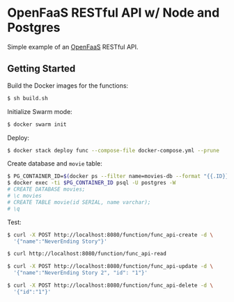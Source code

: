 # OpenFaaS RESTful API w/ Node and Postgres

Simple example of an [OpenFaaS](https://www.openfaas.com/) RESTful API.

## Getting Started

Build the Docker images for the functions:

```sh
$ sh build.sh
```

Initialize Swarm mode:

```sh
$ docker swarm init
```

Deploy:

```sh
$ docker stack deploy func --compose-file docker-compose.yml --prune
```

Create database and `movie` table:

```sh
$ PG_CONTAINER_ID=$(docker ps --filter name=movies-db --format "{{.ID}}")
$ docker exec -ti $PG_CONTAINER_ID psql -U postgres -W
# CREATE DATABASE movies;
# \c movies
# CREATE TABLE movie(id SERIAL, name varchar);
# \q
```

Test:

```sh
$ curl -X POST http://localhost:8080/function/func_api-create -d \
  '{"name":"NeverEnding Story"}'

$ curl http://localhost:8080/function/func_api-read

$ curl -X POST http://localhost:8080/function/func_api-update -d \
  '{"name":"NeverEnding Story 2", "id": "1"}'

$ curl -X POST http://localhost:8080/function/func_api-delete -d \
  '{"id":"1"}'
```
